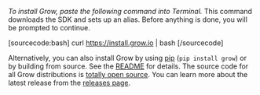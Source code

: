 *To install Grow, paste the following command into Terminal.* This command downloads the SDK and sets up an alias. Before anything is done, you will be prompted to continue.

[sourcecode:bash]
curl https://install.grow.io | bash
[/sourcecode]

Alternatively, you can also install Grow by using [pip](http://pypi.python.org/pypi/pip) (`pip install grow`) or by building from source. See the [README](https://github.com/grow/pygrow) for details. The source code for all Grow distributions is [totally open source](https://github.com/grow). You can learn more about the latest release from the [releases page](https://github.com/grow/pygrow/releases).
